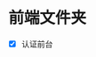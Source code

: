 <!--
 * @Description: 前端文件夹md
 * @Author: hairyOwl
 * @Date: 2022-02-23 14:18:23
 * @LastEditors: hairyOwl
 * @LastEditTime: 2022-02-24 14:53:00
-->
# 前端文件夹

- [x]  认证前台
